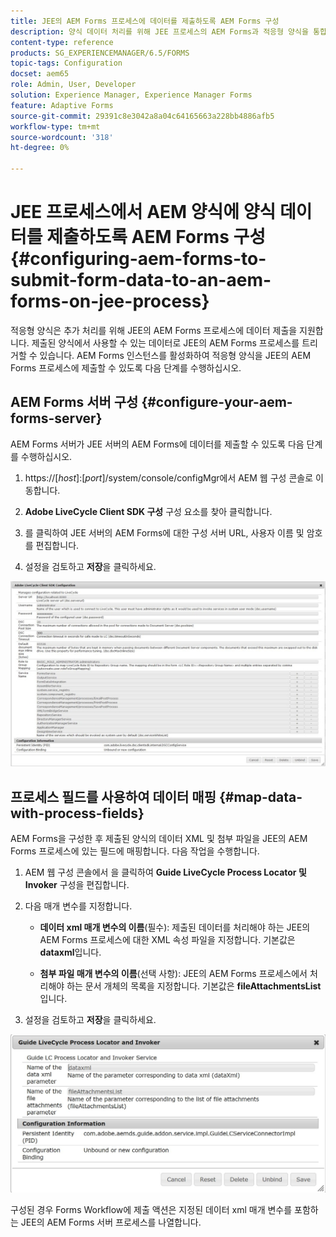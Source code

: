 ```yaml
---
title: JEE의 AEM Forms 프로세스에 데이터를 제출하도록 AEM Forms 구성
description: 양식 데이터 처리를 위해 JEE 프로세스의 AEM Forms과 적응형 양식을 통합합니다.
content-type: reference
products: SG_EXPERIENCEMANAGER/6.5/FORMS
topic-tags: Configuration
docset: aem65
role: Admin, User, Developer
solution: Experience Manager, Experience Manager Forms
feature: Adaptive Forms
source-git-commit: 29391c8e3042a8a04c64165663a228bb4886afb5
workflow-type: tm+mt
source-wordcount: '318'
ht-degree: 0%

---
```


# JEE 프로세스에서 AEM 양식에 양식 데이터를 제출하도록 AEM Forms 구성{#configuring-aem-forms-to-submit-form-data-to-an-aem-forms-on-jee-process}

적응형 양식은 추가 처리를 위해 JEE의 AEM Forms 프로세스에 데이터 제출을 지원합니다. 제출된 양식에서 사용할 수 있는 데이터로 JEE의 AEM Forms 프로세스를 트리거할 수 있습니다. AEM Forms 인스턴스를 활성화하여 적응형 양식을 JEE의 AEM Forms 프로세스에 제출할 수 있도록 다음 단계를 수행하십시오.

## AEM Forms 서버 구성 {#configure-your-aem-forms-server}

AEM Forms 서버가 JEE 서버의 AEM Forms에 데이터를 제출할 수 있도록 다음 단계를 수행하십시오.

1. https://[*host*]:[*port*]/system/console/configMgr에서 AEM 웹 구성 콘솔로 이동합니다.

1. **Adobe LiveCycle Client SDK 구성** 구성 요소를 찾아 클릭합니다.
1. 를 클릭하여 JEE 서버의 AEM Forms에 대한 구성 서버 URL, 사용자 이름 및 암호를 편집합니다.
1. 설정을 검토하고 **저장**&#x200B;을 클릭하세요.

![Adobe LiveCycle Client SDK 구성](assets/clientsdkconfiguration.jpg)

## 프로세스 필드를 사용하여 데이터 매핑 {#map-data-with-process-fields}

AEM Forms을 구성한 후 제출된 양식의 데이터 XML 및 첨부 파일을 JEE의 AEM Forms 프로세스에 있는 필드에 매핑합니다. 다음 작업을 수행합니다.

1. AEM 웹 구성 콘솔에서 을 클릭하여 **Guide LiveCycle Process Locator 및 Invoker** 구성을 편집합니다.
1. 다음 매개 변수를 지정합니다.

   * **데이터 xml 매개 변수의 이름**(필수): 제출된 데이터를 처리해야 하는 JEE의 AEM Forms 프로세스에 대한 XML 속성 파일을 지정합니다. 기본값은 **dataxml**&#x200B;입니다.

   * **첨부 파일 매개 변수의 이름**(선택 사항): JEE의 AEM Forms 프로세스에서 처리해야 하는 문서 개체의 목록을 지정합니다. 기본값은 **fileAttachmentsList**&#x200B;입니다.

1. 설정을 검토하고 **저장**&#x200B;을 클릭하세요.

![LiveCycle Process Locator 및 Invoker 안내](assets/test3.jpg)

구성된 경우 Forms Workflow에 제출 액션은 지정된 데이터 xml 매개 변수를 포함하는 JEE의 AEM Forms 서버 프로세스를 나열합니다.
